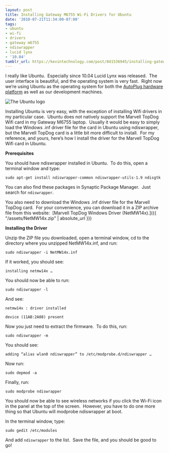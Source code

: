 ```yaml
---
layout: post
title: Installing Gateway M6755 Wi-Fi Drivers for Ubuntu
date: '2010-07-21T11:34:00-07:00'
tags:
- ubuntu
- wi-fi
- drivers
- gateway m6755
- ndiswrapper
- lucid lynx
- '10.04'
tumblr_url: https://kevintechnology.com/post/841536945/installing-gateway-m6755-wifi-drivers-for-ubuntu
---
```


I really like Ubuntu.  Especially since 10.04 Lucid Lynx was released.  The user interface is beautiful, and the operating system is very fast.  Right now we’re using Ubuntu as the operating system for both the [AutoPlug hardware platform](https://www.youtube.com/watch?v=1YGamFKYLnA) as well as our development machines.

![The Ubuntu logo](https://assets.ubuntu.com/v1/8dd99b80-ubuntu-logo14.png)

Installing Ubuntu is very easy, with the exception of installing Wifi drivers in my particular case.  Ubuntu does not natively support the Marvell TopDog Wifi card in my Gateway M6755 laptop.  Usually it would be easy to simply load the Windows .inf driver file for the card in Ubuntu using ndiswrapper, but the Marvell TopDog card is a little bit more difficult to install.  For my reference, and yours, here’s how I install the driver for the Marvell TopDog Wifi card in Ubuntu.

**Prerequisites**

You should have ndiswrapper installed in Ubuntu.  To do this, open a terminal window and type:

```
sudo apt-get install ndiswrapper-common ndiswrapper-utils-1.9 ndisgtk
```

You can also find these packages in Synaptic Package Manager.  Just search for `ndiswrapper`.

You also need to download the Windows .inf driver file for the Marvell TopDog card.  For your convenience, you can download it in a ZIP archive file from this website:  [Marvell TopDog Windows Driver (NetMW14x).]({{ "/assets/NetMW14x.zip" | absolute_url }}) 

**Installing the Driver**

Unzip the ZIP file you downloaded, open a terminal window, cd to the directory where you unzipped NetMW14x.inf, and run:

```
sudo ndiswrapper -i NetMW14x.inf
```

If it worked, you should see:

```
installing netmw14x …
```

You should now be able to run:

```
sudo ndiswrapper -l
```

And see:

```
netmw14x : driver installed

device (11AB:2A08) present
```

Now you just need to extract the firmware.  To do this, run:

```
sudo ndiswrapper -m
```

You should see:

```
adding “alias wlan0 ndiswrapper” to /etc/modprobe.d/ndiswrapper …
```

Now run:

```
sudo depmod -a
```

Finally, run:

```
sudo modprobe ndiswrapper
```

You should now be able to see wireless networks if you click the Wi-Fi icon in the panel at the top of the screen.  However, you have to do one more thing so that Ubuntu will modprobe ndiswrapper at boot.

In the terminal window, type:

```
sudo gedit /etc/modules
```

And add `ndiswrapper` to the list.  Save the file, and you should be good to go!